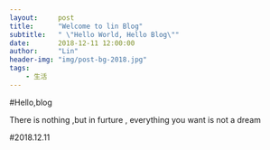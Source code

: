 ```yaml
---
layout:     post
title:      "Welcome to lin Blog"
subtitle:   " \"Hello World, Hello Blog\""
date:       2018-12-11 12:00:00
author:     "Lin"
header-img: "img/post-bg-2018.jpg"
tags:
    - 生活
---
```

#Hello,blog

There is nothing ,but in furture , everything you want is not a dream

#2018.12.11